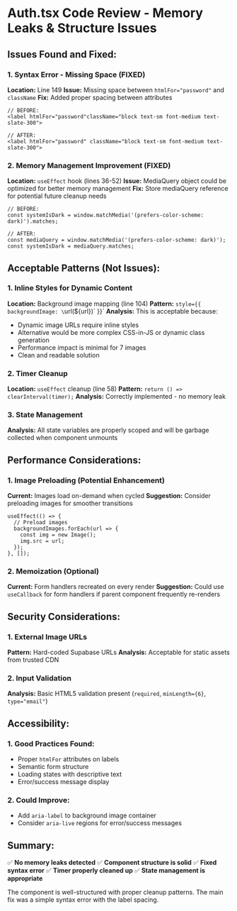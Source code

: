 # Auth.tsx Code Review - Memory Leaks & Structure Issues

## Issues Found and Fixed:

### 1. **Syntax Error - Missing Space (FIXED)**
**Location:** Line 149
**Issue:** Missing space between `htmlFor="password"` and `className`
**Fix:** Added proper spacing between attributes

```tsx
// BEFORE:
<label htmlFor="password"className="block text-sm font-medium text-slate-300">

// AFTER:
<label htmlFor="password" className="block text-sm font-medium text-slate-300">
```

### 2. **Memory Management Improvement (FIXED)**
**Location:** `useEffect` hook (lines 36-52)
**Issue:** MediaQuery object could be optimized for better memory management
**Fix:** Store mediaQuery reference for potential future cleanup needs

```tsx
// BEFORE:
const systemIsDark = window.matchMedia('(prefers-color-scheme: dark)').matches;

// AFTER:
const mediaQuery = window.matchMedia('(prefers-color-scheme: dark)');
const systemIsDark = mediaQuery.matches;
```

## Acceptable Patterns (Not Issues):

### 1. **Inline Styles for Dynamic Content**
**Location:** Background image mapping (line 104)
**Pattern:** `style={{ backgroundImage: \`url(\${url})\` }}`
**Analysis:** This is acceptable because:
- Dynamic image URLs require inline styles
- Alternative would be more complex CSS-in-JS or dynamic class generation
- Performance impact is minimal for 7 images
- Clean and readable solution

### 2. **Timer Cleanup**
**Location:** `useEffect` cleanup (line 58)
**Pattern:** `return () => clearInterval(timer);`
**Analysis:** Correctly implemented - no memory leak

### 3. **State Management**
**Analysis:** All state variables are properly scoped and will be garbage collected when component unmounts

## Performance Considerations:

### 1. **Image Preloading** (Potential Enhancement)
**Current:** Images load on-demand when cycled
**Suggestion:** Consider preloading images for smoother transitions

```tsx
useEffect(() => {
  // Preload images
  backgroundImages.forEach(url => {
    const img = new Image();
    img.src = url;
  });
}, []);
```

### 2. **Memoization** (Optional)
**Current:** Form handlers recreated on every render
**Suggestion:** Could use `useCallback` for form handlers if parent component frequently re-renders

## Security Considerations:

### 1. **External Image URLs**
**Pattern:** Hard-coded Supabase URLs
**Analysis:** Acceptable for static assets from trusted CDN

### 2. **Input Validation**
**Analysis:** Basic HTML5 validation present (`required`, `minLength={6}`, `type="email"`)

## Accessibility:

### 1. **Good Practices Found:**
- Proper `htmlFor` attributes on labels
- Semantic form structure
- Loading states with descriptive text
- Error/success message display

### 2. **Could Improve:**
- Add `aria-label` to background image container
- Consider `aria-live` regions for error/success messages

## Summary:
✅ **No memory leaks detected**
✅ **Component structure is solid**
✅ **Fixed syntax error**
✅ **Timer properly cleaned up**
✅ **State management is appropriate**

The component is well-structured with proper cleanup patterns. The main fix was a simple syntax error with the label spacing.

